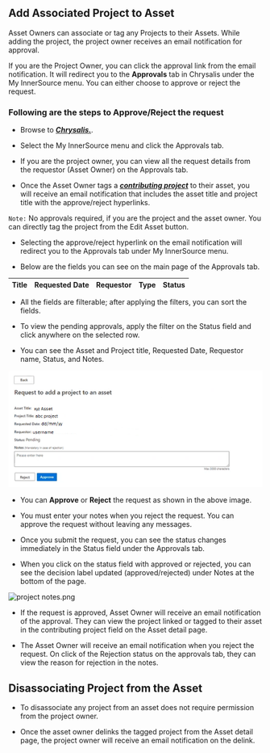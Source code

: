 ## Add Associated Project to Asset

Asset Owners can associate or tag any Projects to their Assets. While adding the project, the project owner receives an email notification for approval.

If you are the Project Owner, you can click the approval link from the email notification. It will redirect you to the **Approvals** tab in Chrysalis under the My InnerSource menu. You can either choose to approve or reject the request.

### Following are the steps to Approve/Reject the request

- Browse to [**_Chrysalis._**](https://aka.ms/chrysalis).

- Select the My InnerSource menu and click the Approvals tab.

- If you are the project owner, you can view all the request details from the requestor (Asset Owner) on the Approvals tab.

- Once the Asset Owner tags a **_[contributing project](https://aka.ms/Associate-Assets-to-a-Project)_** to their asset, you will receive an email notification that includes the asset title and project title with the approve/reject hyperlinks. 

`Note:` No approvals required, if you are the project and the asset owner. You can directly tag the project from the Edit Asset button.

- Selecting the approve/reject hyperlink on the email notification will redirect you to the Approvals tab under My InnerSource menu.

 - Below are the fields you can see on the main page of the Approvals tab.


|Title| Requested Date | Requestor | Type | Status |
|--|--|--|--|--|

- All the fields are filterable; after applying the filters, you can sort the fields.

- To view the pending approvals, apply the filter on the Status field and click anywhere on the selected row.

-  You can see the Asset and Project title, Requested Date, Requestor name, Status, and Notes.

![addassociatebox.png](/docs/attachments/addassociatebox.png)

- You can **Approve** or **Reject** the request as shown in the above image.

- You must enter your notes when you reject the request. You can approve the request without leaving any messages. 

- Once you submit the request, you can see the status changes immediately in the Status field under the Approvals tab.

- When you click on the status field with approved or rejected, you can see the decision label updated (approved/rejected) under Notes at the bottom of the page.

![project notes.png](/.attachments/project%20notes-ed67bb3e-8532-4e4d-9c55-83bcb3dc321b.png)

- If the request is approved, Asset Owner will receive an email notification of the approval. They can view the project linked or tagged to their asset in the contributing project field on the Asset detail page. 

- The Asset Owner will receive an email notification when you reject the request. On click of the Rejection status on the approvals tab, they can view the reason for rejection in the notes.

## Disassociating Project from the Asset

- To disassociate any project from an asset does not require permission from the project owner.

- Once the asset owner delinks the tagged project from the Asset detail page, the project owner will receive an email notification on the delink.




